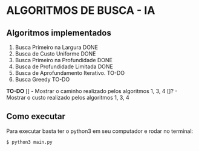 # ALGORITMOS DE BUSCA - IA

## Algoritmos implementados

1) Busca Primeiro na Largura          DONE 
2) Busca de Custo Uniforme            DONE
3) Busca Primeiro na Profundidade     DONE
4) Busca de Profundidade Limitada     DONE
5) Busca de Aprofundamento Iterativo. TO-DO
6) Busca Greedy                       TO-DO

**TO-DO**
[] - Mostrar o caminho realizado pelos algoritmos 1, 3, 4
[]? - Mostrar o custo realizado pelos algoritmos 1, 3, 4

## Como executar

Para executar basta ter o python3 em seu computador e rodar no terminal:
```bash
$ python3 main.py
```